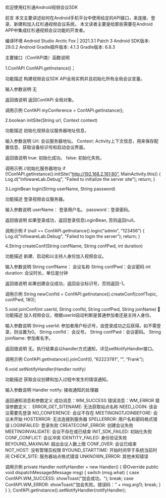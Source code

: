 	
欢迎使用红杉通Android视频会议SDK

前言
本文主要讲述如何在Android手机平台中使用给定的API接口，来连接、登录、新建和加入红杉通视频会议系统。
本文读者主要是给那些需要在Android APP中集成红杉通视频会议功能的开发者。

编译环境
Android Studio Arctic Fox | 2021.3.1 Patch 3
Android SDK版本: 29.0.2
Android Gradle插件版本: 4.1.3
Gradle版本: 6.8.3

主要接口（ConfAPI类）函数说明

1.ConfAPI ConfAPI.getInstance()；

功能描述
构建视频会议SDK API全局实例并且初始化所有全局会议变量。

输入参数说明
无

返回值说明
返回ConfAPI 全局对象。

调用示例
ConfAPI myConference = ConfAPI.getInstance();

2.boolean initSite(String url, Context context)

功能描述
初始化视频会议服务器地址信息。

输入参数说明
Url: 会议服务器地址。
Context: Activity上下文信息，用来保存配置信息、获取设备标识号和启动会议界面。

返回值说明
true: 初始化成功。
false: 初始化失败。

调用示例
//初始化服务器地址
if (!ConfAPI.getInstance().initSite(“http://192.168.2.161:80”, MainActivity.this)) {
    Log.d("InfowareLab.Debug", "Failed to initialize the server site");
    return;
}

3.LoginBean login(String userName, String password)

功能描述
登录视频会议服务器。

输入参数说明
userName： 登录用户名。
password：登录密码。

返回值说明
如果登录成功，返回登录信息LoginBean, 否则返回null。

调用示例
if (null == ConfAPI.getInstance().login(“admin”, “123456”) {
    Log.d("InfowareLab.Debug", "Failed to login the server");
    return;
}

4.String createConf(String confName, String confPwd, int duration)

功能描述
新建、启动和以主持人身份加入视频会议。

输入参数说明
String confName： 会议名称
String confPwd：会议密码
int duration: 会议时长，单位是分钟

返回值说明
如果创建会议成功，返回会议标识号，否则返回-1。

调用示例
String newConfId = ConfAPI.getInstance().createConf(confTopic, confPwd, 180);

5.void joinConf(int userId, String confId, String confPwd, String joinName)

功能描述
加入视频会议，根据userId自动判断是普通参加者还是主持人身份。

输入参数说明
String userId: 参加者用户标识号，由登录成功之后获得。如不需登录，则设置为0。
String confId： 会议号。
String confPwd：会议密码。
String joinName: 参加者名字。

返回值说明
无。执行结果会以handler方式通知，详见setNotifyHandler接口。

调用示例
ConfAPI.getInstance().joinConf(0, “62223781”, “”, “Frank”);

6.void setNotifyHandler(Handler notify)

功能描述
获取会议创建和加入过程中发生的错误通知。

输入参数说明
Handler notify: 接收通知的处理器

返回通知消息和参数定义
成功消息：WM_SUCCESS
错误消息：WM_ERROR
错误参数定义：
ERROR_GET_SITENAME: 无法获取站点名称
NEED_LOGIN: 该会议需要先登录
NO_CONFERENCE: 会议不存在
MEETINGNOTJOINBEFORE: 会议未开始
HOSTERROR: 无法连接到服务器
SPELLERROR: 用户名和密码格式错误
LOGINFAILED: 登录失败
CREATECONF_ERROR: 创建会议失败
MEETINGINVALIDATE: 会议不存在或已结束
INIT_SDK_FAILED: 初始化失败
CONF_CONFLICT: 会议冲突
IDENTITY_FAILED: 身份验证失败
BEYOUND_MAXNUM: 超出会议人数上限
CONF_OVER: 会议已结束
NOT_HOST: 没有管理员权限
BYOUND_STARTTIME: 开始时间早于系统当前时间
CHECK_SITE: 服务器站点格式错误
UNKNOWN_ERROR: 其他未知错误

调用示例
private Handler notifyHandler = new Handler() {
	@Override
	public void dispatchMessage(Message msg) {
		switch (msg.what) {
			case ConfAPI.WM_SUCCESS:
				showToast("加会成功。");
				break;
			case ConfAPI.WM_ERROR: 
				showToast("加会失败。错误码：" + msg.arg1);
				break;
		}
	}
};
ConfAPI.getInstance().setNotifyHandler(notifyHandler);




